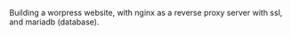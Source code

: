 Building a worpress website, with nginx as a reverse proxy server with ssl, and mariadb (database). 
